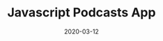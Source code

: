 ---
title: "Javascript Podcasts App"
description: null
date: "2020-03-12"
category: "UI/UX Design"
client: null
featuredImage: "../images/projects/js-podcasts-app.png"
sharebuttons: true
projectLink: "https://dribbble.com/shots/10729913-JS-Podcasts-App"
---